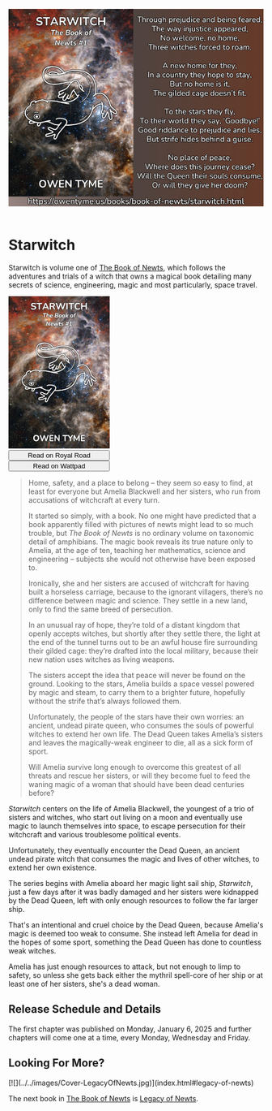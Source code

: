 <header>

![](../../images/Flyer-Starwitch.jpg)

</header>

# Starwitch

Starwitch is volume one of [The Book of Newts](index.html), which follows the adventures and trials of a witch that owns a magical book detailing many secrets of science, engineering, magic and most particularly, space travel.

><span class="book-cover">
[![](../../images/Cover-Starwitch.jpg)](https://www.royalroad.com/fiction/102509/the-book-of-newts)  
[<button class="buy" style="display: inline-block; width: 100%; max-width: 200px;">Read on Royal Road</button>](https://www.royalroad.com/fiction/102509/the-book-of-newts)  
[<button class="buy" style="display: inline-block; width: 100%; max-width: 200px;">Read on Wattpad</button>](https://www.wattpad.com/story/386378071-starwitch)
</span>
> Home, safety, and a place to belong – they seem so easy to find, at least for everyone but Amelia Blackwell and her sisters, who run from accusations of witchcraft at every turn.
>
> It started so simply, with a book. No one might have predicted that a book apparently filled with pictures of newts might lead to so much trouble, but *The Book of Newts* is no ordinary volume on taxonomic detail of amphibians.  The magic book reveals its true nature only to Amelia, at the age of ten, teaching her mathematics, science and engineering – subjects she would not otherwise have been exposed to.
>
> Ironically, she and her sisters are accused of witchcraft for having built a horseless carriage, because to the ignorant villagers, there’s no difference between magic and science. They settle in a new land, only to find the same breed of persecution.
>
> In an unusual ray of hope, they’re told of a distant kingdom that openly accepts witches, but shortly after they settle there, the light at the end of the tunnel turns out to be an awful house fire surrounding their gilded cage: they’re drafted into the local military, because their new nation uses witches as living weapons.
>
> The sisters accept the idea that peace will never be found on the ground.  Looking to the stars, Amelia builds a space vessel powered by magic and steam, to carry them to a brighter future, hopefully without the strife that’s always followed them.
>
> Unfortunately, the people of the stars have their own worries: an ancient, undead pirate queen, who consumes the souls of powerful witches to extend her own life. The Dead Queen takes Amelia’s sisters and leaves the magically-weak engineer to die, all as a sick form of sport.
>
> Will Amelia survive long enough to overcome this greatest of all threats and rescue her sisters, or will they become fuel to feed the waning magic of a woman that should have been dead centuries before?
><div style="clear: both;"></div>


*Starwitch* centers on the life of Amelia Blackwell, the youngest of a trio of sisters and witches, who start out living on a moon and eventually use magic to launch themselves into space, to escape persecution for their witchcraft and various troublesome political events.

Unfortunately, they eventually encounter the Dead Queen, an ancient undead pirate witch that consumes the magic and lives of other witches, to extend her own existence.

The series begins with Amelia aboard her magic light sail ship, *Starwitch*, just a few days after it was badly damaged and her sisters were kidnapped by the Dead Queen, left with only enough resources to follow the far larger ship.

That's an intentional and cruel choice by the Dead Queen, because Amelia's magic is deemed too weak to consume.  She instead left Amelia for dead in the hopes of some sport, something the Dead Queen has done to countless weak witches.

Amelia has just enough resources to attack, but not enough to limp to safety, so unless she gets back either the mythril spell-core of her ship or at least one of her sisters, she's a dead woman.


## Release Schedule and Details

The first chapter was published on Monday, January 6, 2025 and further chapters will come one at a time, every Monday, Wednesday and Friday.


## Looking For More?

<span class="book-cover">
[![](../../images/Cover-LegacyOfNewts.jpg)](index.html#legacy-of-newts)
</span>

The next book in [The Book of Newts](index.html) is [Legacy of Newts](index.html#legacy-of-newts).

<div style="clear: both;"></div>
